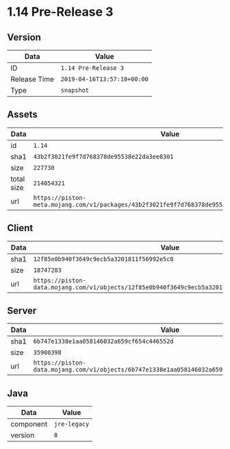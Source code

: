 # 1.14 Pre-Release 3

## Version

|**Data**        | **Value**                 |
|----------------|-------------------------|
| ID   | ```1.14 Pre-Release 3```   |
| Release Time   | ```2019-04-16T13:57:10+00:00```   |
| Type   | ```snapshot```   |

## Assets

|**Data**        | **Value**                 |
|----------------|-------------------------|
| id   | ```1.14```   |
| sha1   | ```43b2f3021fe9f7d768378de95538e22da3ee8301```   |
| size   | ```227730```   |
| total size  | ```214054321```  |
| url       | ```https://piston-meta.mojang.com/v1/packages/43b2f3021fe9f7d768378de95538e22da3ee8301/1.14.json``` |

## Client

|**Data**        | **Value**                 |
|----------------|-------------------------|
| sha1   | ```12f85e0b940f3649c9ecb5a3201811f56992e5c0```   |
| size   | ```18747283```   |
| url       | ```https://piston-data.mojang.com/v1/objects/12f85e0b940f3649c9ecb5a3201811f56992e5c0/client.jar``` |

## Server

|**Data**        | **Value**                 |
|----------------|-------------------------|
| sha1   | ```6b747e1338e1aa058146032a659cf654c446552d```   |
| size   | ```35900398```   |
| url       | ```https://piston-data.mojang.com/v1/objects/6b747e1338e1aa058146032a659cf654c446552d/server.jar``` |

## Java

|**Data**        | **Value**                 |
|----------------|-------------------------|
| component   | ```jre-legacy```   |
| version   | ```8```   |